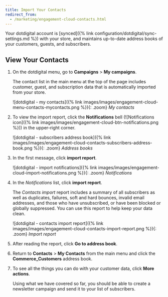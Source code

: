 ```yaml
---
title: Import Your Contacts
redirect_from:
  - /marketing/engagement-cloud-contacts.html
---
```


Your dotdigital account is [synced]({% link configuration/dotdigital/sync-settings.md %}) with your store, and maintains up-to-date address books of your customers, guests, and subscribers.

## View Your Contacts

1. On the dotdigital menu, go to **Campaigns** > **My campaigns**.

    The contact list in the main menu at the top of the page includes customer, guest, and subscription data that is automatically imported from your store.

    ![dotdigital - my contacts]({% link images/images/engagement-cloud-menu-contacts-mycontacts.png %}){: .zoom}
    _My contacts_

1. To view the import report, click the **Notifications** bell (![Notifications icon]({% link images/images/engagement-cloud-btn-notifications.png %})) in the upper-right corner.

    ![dotdigital - subscribers address book]({% link images/images/engagement-cloud-contacts-subscribers-address-book.png %}){: .zoom}
    _Address books_

1. In the first message, click **import report**.

    ![dotdigital - import notifications]({% link images/images/engagement-cloud-import-notifications.png %}){: .zoom}
    _Notifications_

1. In the _Notifications_ list, click **import report**.

    The _Contacts import_ report includes a summary of all subscribers as well as duplicates, failures, soft and hard bounces, invalid email addresses, and those who have unsubscribed, or have been blocked or globally suppressed. You can use this report to help keep your data clean.

    ![dotdigital - contacts import report]({% link images/images/engagement-cloud-contacts-import-report.png %}){: .zoom}
    _Import report_

1. After reading the report, click **Go to address book**.

1. Return to **Contacts** > **My Contacts** from the main menu and click the **Commerce_Customers** address book.

1. To see all the things you can do with your customer data, click **More actions**.

    Using what we have covered so far, you should be able to create a newsletter campaign and send it to your list of subscribers.
